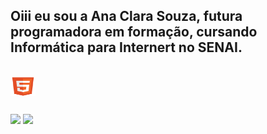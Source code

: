 ## Oiii eu sou a Ana Clara Souza, futura programadora em formação, cursando Informática para Internert no SENAI.


<div style="display: inline_block"><br>
  <img align="center" alt="Rafa-HTML" height="30" width="40" src="https://raw.githubusercontent.com/devicons/devicon/master/icons/html5/html5-original.svg">
</div>
  
  ##
 
<div> 
  <a href="https://www.instagram.com/p/C2p2UbmuGqq7UhVmb8ZbNiHG1TspIcNL4G23Aw0/?igsh=MWc0c3RtazhhZ3Zhaw==" target="_blank"><img src="https://img.shields.io/badge/-Instagram-%23E4405F?style=for-the-badge&logo=instagram&logoColor=white" target="_blank"></a>
  <a href="https://www.linkedin.com/in/ana-clara-souza-b83029170?utm_source=share&utm_campaign=share_via&utm_content=profile&utm_medium=ios_app"_blank"><img src="https://img.shields.io/badge/-LinkedIn-%230077B5?style=for-the-badge&logo=linkedin&logoColor=white" target="_blank"></a> 
  
</div>

